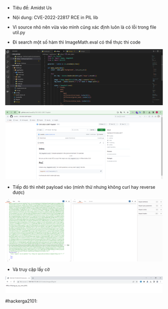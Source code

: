 - Tiêu đề: Amidst Us
- Nội dung: CVE-2022-22817 RCE in PIL lib

- Vì source nhỏ nên vừa vào mình cũng xác định luôn là có lỗi trong file util.py 
- Đi search một số hàm thì ImageMath.eval có thể thực thi code 

![Alt text](<../image/30.1.png>)

![Alt text](<../image/30.4.png>)

- Tiếp đó thì nhét payload vào (mình thử nhưng không curl hay reverse được)

![Alt text](<../image/30.2.png>)

- Và truy cập lấy cờ

![Alt text](<../image/30.3.png>)

#hackerga2101: